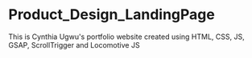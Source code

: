# Product_Design_LandingPage
This is Cynthia Ugwu's portfolio website created using HTML, CSS, JS, GSAP, ScrollTrigger and Locomotive JS
